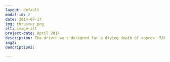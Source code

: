 ```yaml
---
layout: default
modal-id: 2
date: 2014-07-17
img: thruster.png
alt: image-alt
project-date: April 2014
description: The drives were designed for a diving depth of approx. 500 metres. They generate a thrust of 210N at 2.4kW input power (48V system), with an efficiency of over 89%. They are controlled via a Raspberry Pi with VESC. 
img2: 
description2:

---
```

